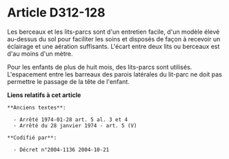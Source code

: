 # Article D312-128

Les berceaux et les lits-parcs sont d'un entretien facile, d'un modèle élevé au-dessus du sol pour faciliter les soins et
disposés de façon à recevoir un éclairage et une aération suffisants. L'écart entre deux lits ou berceaux est d'au moins d'un
mètre.

Pour les enfants de plus de huit mois, des lits-parcs sont utilisés. L'espacement entre les barreaux des parois latérales du
lit-parc ne doit pas permettre le passage de la tête de l'enfant.

**Liens relatifs à cet article**

	**Anciens textes**:

	  - Arrêté 1974-01-28 art. 5 al. 3 et 4
	  - Arrêté du 28 janvier 1974 - art. 5 (V)

	**Codifié par**:

	  - Décret n°2004-1136 2004-10-21
